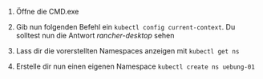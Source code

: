 1. Öffne die CMD.exe

2. Gib nun folgenden Befehl ein ```kubectl config current-context```. Du solltest nun die Antwort *rancher-desktop* sehen

3. Lass dir die vorerstellten Namespaces anzeigen mit ```kubectl get ns```

4. Erstelle dir nun einen eigenen Namespace ```kubectl create ns uebung-01```
